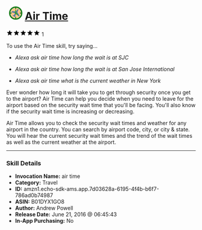 # &nbsp;<img src="skill_icon" alt="Air Time icon" width="36"> [Air Time](http://alexa.amazon.com/#skills/amzn1.echo-sdk-ams.app.7d03628a-6195-4f4b-b6f7-786ad0b74987)
![5 stars](../../images/ic_star_black_18dp_1x.png)![5 stars](../../images/ic_star_black_18dp_1x.png)![5 stars](../../images/ic_star_black_18dp_1x.png)![5 stars](../../images/ic_star_black_18dp_1x.png)![5 stars](../../images/ic_star_black_18dp_1x.png) 1

To use the Air Time skill, try saying...

* *Alexa ask air time how long the wait is at SJC*

* *Alexa ask air time how long the wait is at San Jose International*

* *Alexa ask air time what is the current weather in New York*

Ever wonder how long it will take you to get through security once you get to the airport?  Air Time can help you decide when you need to leave for the airport based on the security wait time that you'll be facing.  You'll also know if the security wait time is increasing or decreasing. 

Air Time allows you to check the security wait times and weather for any airport in the country.  You can search by airport code, city, or city & state.  You will hear the current security wait times and the trend of the wait times as well as the current weather at the airport.

***

### Skill Details

* **Invocation Name:** air time
* **Category:** Travel
* **ID:** amzn1.echo-sdk-ams.app.7d03628a-6195-4f4b-b6f7-786ad0b74987
* **ASIN:** B01DYX1GO8
* **Author:** Andrew Powell
* **Release Date:** June 21, 2016 @ 06:45:43
* **In-App Purchasing:** No
